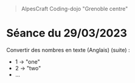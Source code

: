> AlpesCraft Coding-dojo "Grenoble centre"

# Séance du 29/03/2023

Convertir des nombres en texte (Anglais) (suite) :
- 1 → "one"
- 2 → "two"
- ...
